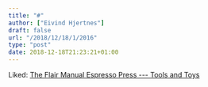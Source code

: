 ```yaml
---
title: "#"
author: ["Eivind Hjertnes"]
draft: false
url: "/2018/12/18/1/2016"
type: "post"
date: 2018-12-18T21:23:21+01:00
---
```


Liked: [The Flair
Manual Espresso Press --- Tools and Toys](http://toolsandtoys.net/flair-manual-espresso-press/)
